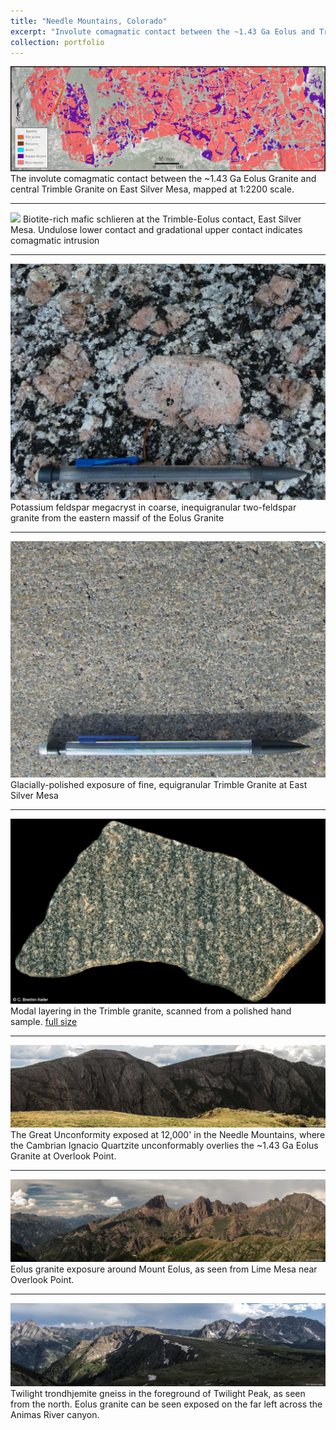 ```yaml
---
title: "Needle Mountains, Colorado"
excerpt: "Involute comagmatic contact between the ~1.43 Ga Eolus and Trimble granites.<br/><a href='/portfolio/105-needle-mountains-2014/'><img src='/images/EaMap.jpg'></a>"
collection: portfolio
---
```


<a href='/images/EaMap.jpg'><img src='/images/EaMap.jpg'></a> 
The involute comagmatic contact between the ~1.43 Ga Eolus Granite and central Trimble Granite on East Silver Mesa, mapped at 1:2200 scale.

---

<a href='/images/Trimble-Eolus.jpg'><img src='/imagesTrimble-Eolus.jpg'></a> 
Biotite-rich mafic schlieren at the Trimble-Eolus contact, East Silver Mesa. Undulose lower contact and gradational upper contact indicates comagmatic intrusion

---

<a href='/images/EEolus.jpg'><img src='/images/EEolus.jpg'></a> 
Potassium feldspar megacryst in coarse, inequigranular two-feldspar granite from the eastern massif of the Eolus Granite

---

<a href='/images/Trimble1.jpg'><img src='/images/Trimble1.jpg'></a> 
Glacially-polished exposure of fine, equigranular Trimble Granite at East Silver Mesa

---

<a href='/images/TrimbleModalLayeringSmall.jpg'><img src='/images/TrimbleModalLayeringSmall.jpg'></a> 
Modal layering in the Trimble granite, scanned from a polished hand sample. <a href='/images/TrimbleModalLayering.jpg'>full size</a> 

---

<a href='/images/Eolus1.jpg'><img src='/images/Eolus1.jpg'></a>
The Great Unconformity exposed at 12,000' in the Needle Mountains, where the Cambrian Ignacio Quartzite unconformably overlies the ~1.43 Ga Eolus Granite at Overlook Point.

---

<a href='/images/Eolus2.jpg'><img src='/images/Eolus2.jpg'></a>
Eolus granite exposure around Mount Eolus, as seen from Lime Mesa near Overlook Point.

---

<a href='/images/Twilight1.jpg'><img src='/images/Twilight1.jpg'></a>
Twilight trondhjemite gneiss in the foreground of Twilight Peak, as seen from the north. Eolus granite can be seen exposed on the far left across the Animas River canyon.
